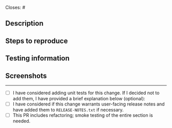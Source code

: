 <!-- Remember about a good descriptive title. -->

Closes: #
<!-- Id number of the GitHub issue this PR addresses. -->

## Description
<!-- Take the time to write a good summary. Why is it needed? What does it do? When fixing bugs try to avoid just writing “See original issue” – clarify what the problem was and how you’ve fixed it. -->

## Steps to reproduce
<!-- Step-by-step testing instructions. For new user flows, consider instead stating the goal of the workflow and see if your PR reviewer can accomplish the workflow without specific steps! -->

## Testing information
<!-- This is your opportunity to break out individual scenarios that need testing (when necessary) and/or include a checklist for the reviewer to go through. Consider documenting the following from your own completed testing: devices used, alternate workflows, edge cases, affected areas, critical flows, areas not tested, and any remaining unknowns. Provide feedback on this new section of the PR template through Sept 30, 2024 to Apps Quality; additional context here: https://woomobilep2.wordpress.com/2024/05/06/woocommerce-mobile-quality-report-march-april/#comment-12036 -->

## Screenshots
<!-- Include before and after images or gifs when appropriate. -->


---
- [ ] I have considered adding unit tests for this change. If I decided not to add them, I have provided a brief explanation below (optional):
- [ ] I have considered if this change warrants user-facing release notes and have added them to `RELEASE-NOTES.txt` if necessary.
- [ ] This PR includes refactoring; smoke testing of the entire section is needed.
